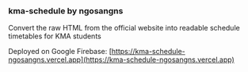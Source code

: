 ### kma-schedule by ngosangns

Convert the raw HTML from the official website into readable schedule timetables for KMA students

Deployed on Google Firebase: [https://kma-schedule-ngosangns.vercel.app](https://kma-schedule-ngosangns.vercel.app)
